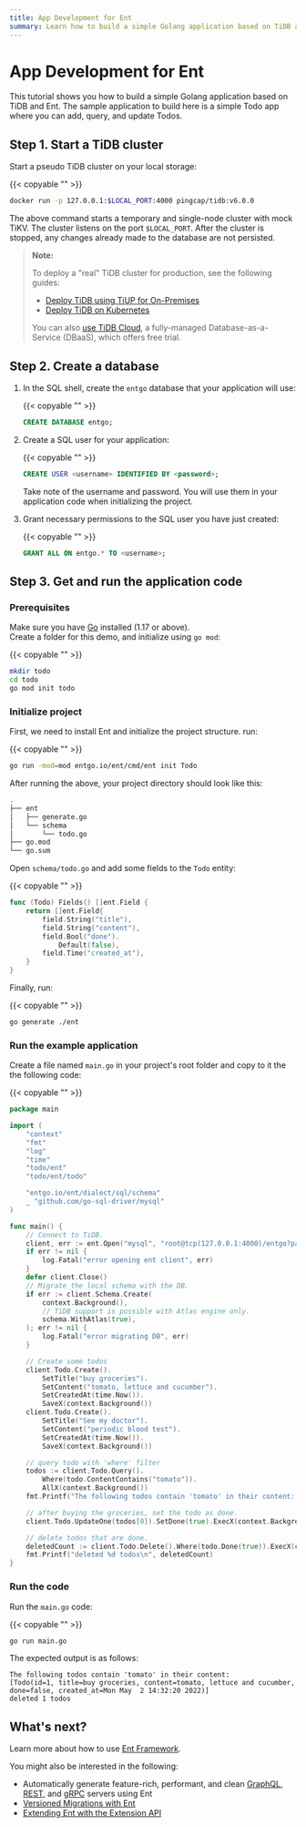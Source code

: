 ```yaml
---
title: App Development for Ent
summary: Learn how to build a simple Golang application based on TiDB and Ent.
---
```


# App Development for Ent

This tutorial shows you how to build a simple Golang application based on TiDB and Ent. The sample application to build here is a simple Todo app where you can add, query, and update Todos.

## Step 1. Start a TiDB cluster

Start a pseudo TiDB cluster on your local storage:

{{< copyable "" >}}

```bash
docker run -p 127.0.0.1:$LOCAL_PORT:4000 pingcap/tidb:v6.0.0
```

The above command starts a temporary and single-node cluster with mock TiKV. The cluster listens on the port `$LOCAL_PORT`. After the cluster is stopped, any changes already made to the database are not persisted.

> **Note:**
>
> To deploy a "real" TiDB cluster for production, see the following guides:
>
> + [Deploy TiDB using TiUP for On-Premises](https://docs.pingcap.com/tidb/v5.4/production-deployment-using-tiup)
> + [Deploy TiDB on Kubernetes](https://docs.pingcap.com/tidb-in-kubernetes/stable)
>
> You can also [use TiDB Cloud](https://pingcap.com/products/tidbcloud/), a fully-managed Database-as-a-Service (DBaaS), which offers free trial.

## Step 2. Create a database

1. In the SQL shell, create the `entgo` database that your application will use:

    {{< copyable "" >}}

    ```sql
    CREATE DATABASE entgo;
    ```

2. Create a SQL user for your application:

    {{< copyable "" >}}

    ```sql
    CREATE USER <username> IDENTIFIED BY <password>;
    ```

    Take note of the username and password. You will use them in your application code when initializing the project.

3. Grant necessary permissions to the SQL user you have just created:

    {{< copyable "" >}}

    ```sql
    GRANT ALL ON entgo.* TO <username>;
    ```

## Step 3. Get and run the application code

### Prerequisites
Make sure you have [Go](https://golang.org/doc/install) installed (1.17 or above).  
Create a folder for this demo, and initialize using `go mod`:

{{< copyable "" >}}

```bash
mkdir todo
cd todo
go mod init todo
```
### Initialize project
First, we need to install Ent and initialize the project structure. run:

{{< copyable "" >}}

```bash
go run -mod=mod entgo.io/ent/cmd/ent init Todo
```
After running the above, your project directory should look like this:
```bash
.
├── ent
│   ├── generate.go
│   └── schema
│       └── todo.go
├── go.mod
└── go.sum
```
Open `schema/todo.go` and add some fields to the `Todo` entity:

{{< copyable "" >}}

```go
func (Todo) Fields() []ent.Field {
	return []ent.Field{
		field.String("title"),
		field.String("content"),
		field.Bool("done").
			Default(false),
		field.Time("created_at"),
	}
}
```
Finally, run:

{{< copyable "" >}}

```bash
go generate ./ent
```

### Run the example application
Create a file named `main.go` in your project's root folder and copy to it the the following code:

{{< copyable "" >}}

```go
package main

import (
	"context"
	"fmt"
	"log"
	"time"
	"todo/ent"
	"todo/ent/todo"

	"entgo.io/ent/dialect/sql/schema"
	_ "github.com/go-sql-driver/mysql"
)

func main() {
	// Connect to TiDB.
	client, err := ent.Open("mysql", "root@tcp(127.0.0.1:4000)/entgo?parseTime=true")
	if err != nil {
		log.Fatal("error opening ent client", err)
	}
	defer client.Close()
	// Migrate the local schema with the DB.
	if err := client.Schema.Create(
		context.Background(),
		// TiDB support is possible with Atlas engine only.
		schema.WithAtlas(true),
	); err != nil {
		log.Fatal("error migrating DB", err)
	}

	// Create some todos
	client.Todo.Create().
		SetTitle("buy groceries").
		SetContent("tomato, lettuce and cucumber").
		SetCreatedAt(time.Now()).
		SaveX(context.Background())
	client.Todo.Create().
		SetTitle("See my doctor").
		SetContent("periodic blood test").
		SetCreatedAt(time.Now()).
		SaveX(context.Background())

	// query todo with 'where' filter
	todos := client.Todo.Query().
		Where(todo.ContentContains("tomato")).
		AllX(context.Background())
	fmt.Printf("The following todos contain 'tomato' in their content: %v\n", todos)

	// after buying the groceries, set the todo as done.
	client.Todo.UpdateOne(todos[0]).SetDone(true).ExecX(context.Background())

	// delete todos that are done.
	deletedCount := client.Todo.Delete().Where(todo.Done(true)).ExecX(context.Background())
	fmt.Printf("deleted %d todos\n", deletedCount)
}
```
### Run the code

Run the `main.go` code:

{{< copyable "" >}}

```bash
go run main.go
```

The expected output is as follows:
```
The following todos contain 'tomato' in their content:
[Todo(id=1, title=buy groceries, content=tomato, lettuce and cucumber, done=false, created_at=Mon May  2 14:32:20 2022)]
deleted 1 todos
```

## What's next?

Learn more about how to use [Ent Framework](https://entgo.io/).

You might also be interested in the following:
* Automatically generate feature-rich, performant, and clean [GraphQL](https://entgo.io/docs/graphql/), [REST](https://entgo.io/blog/2021/07/29/generate-a-fully-working-go-crud-http-api-with-ent/), and [gRPC](https://entgo.io/docs/grpc-intro/) servers using Ent
* [Versioned Migrations with Ent](https://entgo.io/docs/versioned-migrations/)
* [Extending Ent with the Extension API](https://entgo.io/blog/2021/09/02/ent-extension-api)

